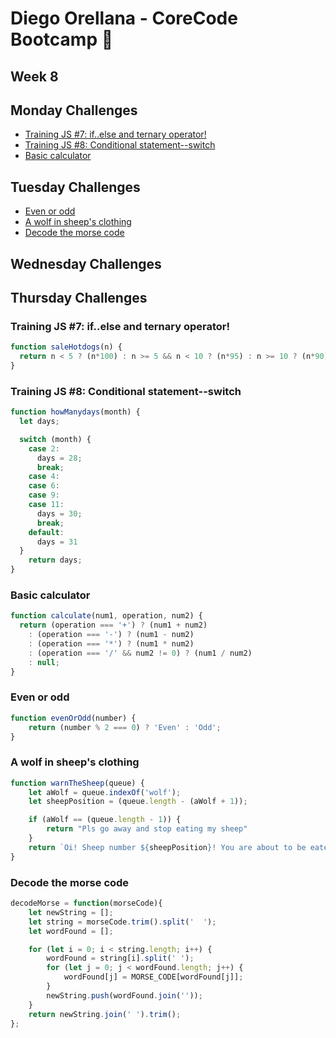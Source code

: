 # Diego Orellana - CoreCode Bootcamp 🚀
## Week 8
## Monday Challenges
- [Training JS #7: if..else and ternary operator!](https://github.com/DiegoMGE/core-code-from-scratch-readme-week-8/blob/main/README.md#training-js-7-ifelse-and-ternary-operator)
- [Training JS #8: Conditional statement--switch](https://github.com/DiegoMGE/core-code-from-scratch-readme-week-8/blob/main/README.md#training-js-8-conditional-statement--switch)
- [Basic calculator](https://github.com/DiegoMGE/core-code-from-scratch-readme-week-8/blob/main/README.md#basic-calculator)

## Tuesday Challenges
- [Even or odd](https://github.com/DiegoMGE/core-code-from-scratch-readme-week-8/blob/main/README.md#even-or-odd)
- [A wolf in sheep's clothing](https://github.com/DiegoMGE/core-code-from-scratch-readme-week-8/blob/main/README.md#a-wolf-in-sheeps-clothing)
- [Decode the morse code](https://github.com/DiegoMGE/core-code-from-scratch-readme-week-8/blob/main/README.md#decode-the-morse-code)

## Wednesday Challenges

## Thursday Challenges

### Training JS #7: if..else and ternary operator!
```javascript
function saleHotdogs(n) {
  return n < 5 ? (n*100) : n >= 5 && n < 10 ? (n*95) : n >= 10 ? (n*90) : 0;
}
```

### Training JS #8: Conditional statement--switch
```javascript
function howManydays(month) {
  let days;

  switch (month) {
    case 2:
      days = 28;
      break;
    case 4:
    case 6:
    case 9:
    case 11:
      days = 30;
      break;
    default:
      days = 31
  }
    return days;
}
```

### Basic calculator
```javascript
function calculate(num1, operation, num2) {
  return (operation === '+') ? (num1 + num2)
    : (operation === '-') ? (num1 - num2)
    : (operation === '*') ? (num1 * num2)
    : (operation === '/' && num2 != 0) ? (num1 / num2)
    : null;
}
```

### Even or odd
```javascript
function evenOrOdd(number) {
    return (number % 2 === 0) ? 'Even' : 'Odd';
}
```

### A wolf in sheep's clothing
```javascript
function warnTheSheep(queue) {
    let aWolf = queue.indexOf('wolf');
    let sheepPosition = (queue.length - (aWolf + 1));

    if (aWolf == (queue.length - 1)) {
        return "Pls go away and stop eating my sheep"
    }
    return `Oi! Sheep number ${sheepPosition}! You are about to be eaten by a wolf!`
}
```

### Decode the morse code
```javascript
decodeMorse = function(morseCode){
    let newString = [];
    let string = morseCode.trim().split('  ');
    let wordFound = [];

    for (let i = 0; i < string.length; i++) {
        wordFound = string[i].split(' ');
        for (let j = 0; j < wordFound.length; j++) {
            wordFound[j] = MORSE_CODE[wordFound[j]];
        }
        newString.push(wordFound.join(''));
    }
    return newString.join(' ').trim();
};
```
